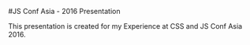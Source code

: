 #JS Conf Asia - 2016 Presentation 

This presentation is created for my Experience at CSS and JS Conf Asia 2016.  
